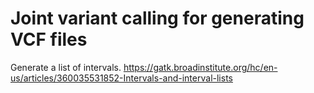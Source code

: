 # Joint variant calling for generating VCF files
Generate a list of intervals.
https://gatk.broadinstitute.org/hc/en-us/articles/360035531852-Intervals-and-interval-lists
